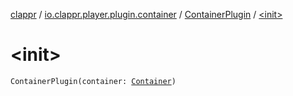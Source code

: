 [clappr](../../index.md) / [io.clappr.player.plugin.container](../index.md) / [ContainerPlugin](index.md) / [&lt;init&gt;](.)

# &lt;init&gt;

`ContainerPlugin(container: `[`Container`](../../io.clappr.player.components/-container/index.md)`)`